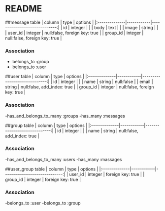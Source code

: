 # README

<!-- This README would normally document whatever steps are necessary to get the
application up and running.

Things you may want to cover:

* Ruby version

* System dependencies

* Configuration

* Database creation

* Database initialization

* How to run the test suite

* Services (job queues, cache servers, search engines, etc.)

* Deployment instructions

* ... -->


##message table
|    column     |   type     |     options                   |
|:--------------|------------|------------------------------:|
| id            | integer    |                               |
| body          | text       |                               |
| image         | string     |                               |
| user_id       | integer    | null:false, foreign key: true |
| group_id      | integer    | null:false, foreign key: true |

### Association
- belongs_to :group
- belongs_to :user


##user table
|    column     |   type     |     options                   |
|:--------------|------------|------------------------------:|
| id            | integer    |                               |
| name          | string     | null:false                    |
| email         | string     | null:false, add_index: true   |
| group_id      | integer    | null:false, foreign key: true |

### Association
-has_and_belongs_to_many :groups
-has_many :messages

##group table
|    column     |   type     |     options                   |
|:--------------|------------|------------------------------:|
| id            | integer    |                               |
| name          | string     | null:false, add_index: true   |

### Association
-has_and_belongs_to_many :users
-has_many :massages

##user_group table
|    column     |   type     |     options                   |
|:--------------|------------|------------------------------:|
| user_id       | integer    | foreign key: true             |
| group_id      | integer    | foreign key: true             |

### Association
-belongs_to :user
-belongs_to :group

